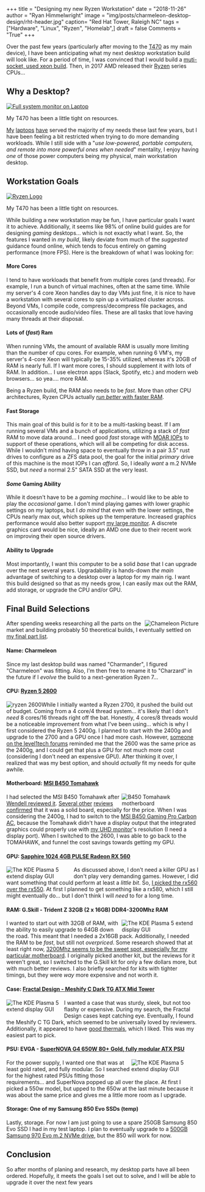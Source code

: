 +++
title  = "Designing my new Ryzen Workstation"
date   = "2018-11-26"
author = "Ryan Himmelwright"
image  = "img/posts/charmeleon-desktop-design/rht-header.jpg"
caption= "Red Hat Tower, Raleigh NC"
tags   = ["Hardware", "Linux", "Ryzen", "Homelab",]
draft  = false
Comments = "True"
+++

Over the past few years (particularly after moving to the [T470](/post/my-t470/)
as my main device), I have been anticipating what my next desktop
workstation build will look like. For a period of time, I was convinced that
I would build a [muti-socket, used xeon
build](https://www.techspot.com/review/1155-affordable-dual-xeon-pc/). Then, in 2017
AMD released their [Ryzen](https://en.wikipedia.org/wiki/Ryzen)
series CPUs...

<!--more-->

## Why a Desktop?

<a href="../../img/posts/chameleon-desktop-design/kadabra-cpu-usage.png"><img alt="Full system monitor on Laptop" src="../../img/posts/charmeleon-desktop-design/kadabra-cpu-usage.png" style="max-width: 100%;"/></a>
<div class="caption">My T470 has been a little tight on resources.</div>

[My](/post/sold-my-bonobo/) [laptops](/post/my-t470/) [have](/post/my-new-used-x230)
served the majority of my needs these last few years, but I have been feeling
a bit restricted when trying to do more demanding workloads.
While I still side with a "*use low-powered, portable computers, and remote
into more powerful ones when needed*" mentality, I enjoy having *one* of those
power computers being my physical, main workstation desktop.

## Workstation Goals

<a href="../../img/posts/chameleon-desktop-design/ryzen-logo.png"><img alt="Ryzen Logo" src="../../img/posts/charmeleon-desktop-design/ryzen-logo.png" style="max-width: 100%;"/></a>
<div class="caption">My T470 has been a little tight on resources.</div>

While building a new workstation may be fun, I have particular goals I want it
to achieve. Additionally, it seems like 98% of online build guides are for
designing *gaming* desktops... which is not exactly what I want. So, the
features I wanted in *my build*, likely deviate from much of the
*suggested* guidance found online, which tends to focus entirely on gaming
performance (more FPS). Here is the breakdown of what I was looking for:

#### More Cores


I tend to have workloads that benefit from multiple cores (and threads). For
example, I run a bunch of virtual machines, often at the same time. While my
server's 4 core Xeon handles day to day VMs just fine, it is nice to have a
workstation with several cores to spin up a virtualized cluster across. Beyond
VMs, I compile code, compress/decompress file packages, and occasionally encode
audio/video files. These are all tasks that love having many threads at their
disposal.

#### Lots of (*fast*) Ram

When running VMs, the amount of available RAM is usually more limiting than the
number of cpu cores. For example, when running 6 VM's, my server's 4-core Xeon
will typically be 15-35% utilized, whereas it's 20GB of RAM is nearly full.  If
I want more cores, I should supplement it with lots of RAM. In addition... I
use electron apps (Slack, Spotify,  etc.) and modern web browsers... so yea.... more RAM.

Being a Ryzen build, the RAM also needs to be *fast*.  More than other CPU
architectures, Ryzen CPUs actually [*run better* with faster
RAM](https://www.youtube.com/watch?v=g0SDr3EHHmY).

#### Fast Storage

This main goal of this build is for it to be a multi-tasking beast. If I am
running several VMs and a bunch of applications, utilizing a stack of *fast* RAM
to move data around... I need good *fast* storage with [MOAR
IOPs](https://www.youtube.com/watch?v=Bh_f0uof7Jw&feature=youtu.be&t=359) to
support of these operations, which will all be competing for disk access. While I
wouldn't mind having space to eventually throw in a pair 3.5" rust drives to configure as a
ZFS data pool, the goal for the initial *primary* drive of this
machine is the most IOPs I can *afford*. So, I ideally *want* a m.2 NVMe SSD,
but *need* a normal 2.5" SATA SSD at the very least.

#### *Some* Gaming Ability

While it doesn't have to be a *gaming machine*... I would like to be able to
play the *occasional* game. I don't mind playing games with lower graphic
settings on my laptops, but I *do mind* that even with the lower settings, the
CPUs nearly max out, which spikes up the temperature.
Increased graphics performance would also better support [my large
monitor](/post/new-lgud4379b/).  A discrete graphics card would be nice, ideally
an AMD one due to their recent work on improving their open source drivers.

#### Ability to Upgrade

Most importantly, I want this computer to be a solid *base* that I can upgrade
over the next several years. Upgradability is hands-down *the main* advantage
of switching to a desktop over a laptop for my main rig. I want this build
designed so that as my needs grow, I can easily max out the RAM, add storage,
or upgrade the CPU and/or GPU.

## Final Build Selections

<a href="../../img/posts/chameleon-desktop-design/charmeleon.png"><img alt="Chameleon Picture" src="../../img/posts/charmeleon-desktop-design/charmeleon.png" style="max-width: 40%; float: right;"/></a>

After spending weeks researching all the parts on the market and building
probably 50 theoretical builds, I eventually settled on [my final part list](https://pcpartpicker.com/user/himmelwr/saved/#view=MhbcYJ).

#### Name: Charmeleon


Since my last desktop build was named "Charmander", I figured "Charmeleon" was
fitting. Also, I'm then free to rename it to "Charzard" in the future if I *evolve*
the build to a next-generation Ryzen 7...

#### CPU: [Ryzen 5 2600](https://en.wikichip.org/wiki/amd/ryzen_5/2600)

<a href="../../img/posts/chameleon-desktop-design/ryzen2600.jpg"><img alt="ryzen 2600" src="../../img/posts/charmeleon-desktop-design/ryzen2600.jpg" style="max-width: 40%; float: left;"/></a>

While I initially wanted a Ryzen 2700, it pushed the build out of budget.
Coming from a 4 core/4 thread system... it's likely that I don't *need* 8
cores/16 threads right off the bat. Honestly, 4 cores/8 threads would be a
noticeable improvement from what I've been using... which is why I first
considered the Ryzen 5 2400g. I planned to start with the 2400g and upgrade to
the 2700 and a GPU once I had more cash. However, [someone on the level1tech
forums](https://forum.level1techs.com/t/finalizing-an-upgradable-ryzen-linux-build/134670/2)
reminded me that the 2600 was the same price as the 2400g, and I could get that
plus a GPU for not much more cost (considering I don't need an expensive GPU).
After thinking it over, I realized that was my best option, and should
*actually* fit my needs for quite awhile.

#### Motherboard: [MSI B450 Tomahawk](https://www.msi.com/Motherboard/B450-TOMAHAWK)

<a href="../../img/posts/chameleon-desktop-design/tomahawk.jpg"><img alt="B450 Tomahawk motherboard" src="../../img/posts/charmeleon-desktop-design/tomahawk.jpg" style="max-width: 40%; float: right;"/></a>

I had selected the MSI B450 Tomahawk after [Wendell reviewed
it](https://www.youtube.com/watch?v=lxtrHDJUMt4). [Several
other](https://www.youtube.com/watch?v=MWGzmbbimPw&feature=youtu.be&t=145) [reviews
confirmed](https://www.youtube.com/watch?v=MMJoLyrWa7E&feature=youtu.be&t=1260) that it was a solid board, especially for the price. When I was
considering the 2400g, I had to switch to the [MSI B450 Gaming Pro Carbon
AC](https://www.newegg.com/Product/Product.aspx?Item=N82E16813144188), because
the Tomahawk didn't have a display output that the integrated graphics could
properly use with [my UHD monitor](/post/new-lgud4379b/)'s resolution (I need a
display port). When I switched to the 2600, I was able to go back to the
TOMAHAWK, and funnel the cost savings towards getting my GPU.

#### GPU: [Sapphire 1024 4GB PULSE Radeon RX 560](http://www.sapphiretech.com/productdetial.asp?pid=3ECEAD87-2972-477A-A3BE-480194D9FD6E&lang=eng)

<a href="../../img/posts/chameleon-desktop-design/rx560.png"><img alt="The KDE Plasma 5 extend display GUI" src="../../img/posts/charmeleon-desktop-design/rx560.png" style="max-width: 35%; float: left;"/></a>

As discussed above, I don't need a killer GPU as I don't play very demanding
games. However, I did want something that could perform at least a *little
bit*. So, [I picked the rx560 over the
rx550](https://www.youtube.com/watch?v=237L9UGQtGk&t=422s). At first I planned
to get something like a rx580, which I still might eventually do... but
I don't think I will *need* to for a long time.

#### RAM: G.Skill - Trident Z 32GB (2 x 16GB) DDR4-3200Mhz RAM

<a href="../../img/posts/chameleon-desktop-design/ram.png"><img alt="The KDE Plasma 5 extend display GUI" src="../../img/posts/charmeleon-desktop-design/ram.png" style="max-width: 40%; float: right;"/></a>

I wanted to start out with 32GB of RAM, with the ability to easily upgrade to
64GB down the road. This meant that I needed a 2x16GB pack. Additionally, I
needed the RAM to be *fast*, but still not *overpriced*. Some research showed
that at least right now, [3200Mhz seems to be the sweet spot, especially for my
particular motherboard](https://youtu.be/lxtrHDJUMt4?t=752). I originally
picked another kit, but the reviews for it weren't great, so I switched to the
G.Skill kit for only a few dollars more, but with much better reviews. I also
briefly searched for kits with tighter timings, but they were *way* more expensive and not worth it.

#### Case: [Fractal Design - Meshify C Dark TG ATX Mid Tower](https://www.fractal-design.com/home/product/cases/meshify/meshify-c)

<a href="../../img/posts/chameleon-desktop-design/meshifyc.png"><img alt="The KDE Plasma 5 extend display GUI" src="../../img/posts/charmeleon-desktop-design/meshifyc.png" style="max-width: 30%; float: left; margin-bottom: 10px;"/></a>

I wanted a case that was sturdy, sleek, but not too flashy or expensive. During my
search, the Fractal Design cases kept catching eye. Eventually, I found the
Meshify C TG Dark, which seemed to be universally loved by reviewers. Additionally,
it appeared to have [good
thermals](https://www.fractal-design.com/home/product/cases/meshify/meshify-c),
which I liked. This was my easiest part to pick.

#### PSU: EVGA - [SuperNOVA G4 650W 80+ Gold, fully modular ATX PSU](https://web.archive.org/web/20181102223931/https://www.evga.com/Products/Product.aspx?pn=120-G1-0650-XR)

<a href="../../img/posts/chameleon-desktop-design/psu.png"><img alt="The KDE Plasma 5 extend display GUI" src="../../img/posts/charmeleon-desktop-design/psu.png" style="max-width: 35%; float: right; margin-bottom: 10px;"/></a>

For the power supply, I wanted one that was at least gold rated, and fully
modular. So I searched for the highest rated PSUs fitting those requirements...
and SuperNova popped up all over the place. At first I picked a 550w model, but
upped to the 650w at the last minute because it was about the same price and
gives me a little more room as I upgrade.

#### Storage: One of my Samsung 850 Evo SSDs (temp)


Lastly, storage. For now I am just going to use a spare 250GB Samsung 850 Evo SSD
I had in my test laptop. I plan to eventually upgrade to a [500GB Samsung 970 Evo
m.2 NVMe
drive](https://www.samsung.com/semiconductor/minisite/ssd/product/consumer/970evo/),
but the 850 will work for now.

## Conclusion

So after months of planing and research, my desktop parts have all been
ordered. Hopefully, it meets the goals I set out to solve, and I will be able
to upgrade it over the next few years
